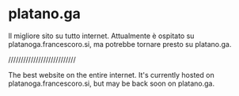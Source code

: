 # platano.ga
Il migliore sito su tutto internet.
Attualmente è ospitato su platanoga.francescoro.si, ma potrebbe tornare presto su platano.ga.

///////////////////////////

The best website on the entire internet.
It's currently hosted on platanoga.francescoro.si, but may be back soon on platano.ga.
